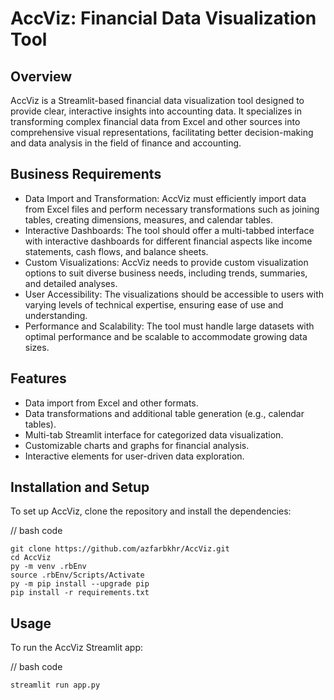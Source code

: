 # AccViz: Financial Data Visualization Tool

## Overview

AccViz is a Streamlit-based financial data visualization tool designed to provide clear, interactive insights into accounting data. It specializes in transforming complex financial data from Excel and other sources into comprehensive visual representations, facilitating better decision-making and data analysis in the field of finance and accounting.

## Business Requirements

- Data Import and Transformation: AccViz must efficiently import data from Excel files and perform necessary transformations such as joining tables, creating dimensions, measures, and calendar tables.
- Interactive Dashboards: The tool should offer a multi-tabbed interface with interactive dashboards for different financial aspects like income statements, cash flows, and balance sheets.
- Custom Visualizations: AccViz needs to provide custom visualization options to suit diverse business needs, including trends, summaries, and detailed analyses.
- User Accessibility: The visualizations should be accessible to users with varying levels of technical expertise, ensuring ease of use and understanding.
- Performance and Scalability: The tool must handle large datasets with optimal performance and be scalable to accommodate growing data sizes.

## Features

- Data import from Excel and other formats.
- Data transformations and additional table generation (e.g., calendar tables).
- Multi-tab Streamlit interface for categorized data visualization.
- Customizable charts and graphs for financial analysis.
- Interactive elements for user-driven data exploration.

## Installation and Setup

To set up AccViz, clone the repository and install the dependencies:

// bash code 
 ```
git clone https://github.com/azfarbkhr/AccViz.git
cd AccViz
py -m venv .rbEnv
source .rbEnv/Scripts/Activate
py -m pip install --upgrade pip
pip install -r requirements.txt
 ```
 
## Usage

To run the AccViz Streamlit app:

// bash code 
 ```
streamlit run app.py
 ```
